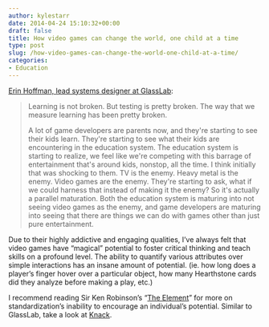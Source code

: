 ```yaml
---
author: kylestarr
date: 2014-04-24 15:10:32+00:00
draft: false
title: How video games can change the world, one child at a time
type: post
slug: /how-video-games-can-change-the-world-one-child-at-a-time/
categories:
- Education
---
```


[Erin Hoffman, lead systems designer at GlassLab](http://www.polygon.com/features/2014/4/24/5636832/glasslab):

> Learning is not broken. But testing is pretty broken. The way that we measure learning has been pretty broken.
>
> A lot of game developers are parents now, and they're starting to see their kids learn. They're starting to see what their kids are encountering in the education system. The education system is starting to realize, we feel like we're competing with this barrage of entertainment that's around kids, nonstop, all the time. I think initially that was shocking to them. TV is the enemy. Heavy metal is the enemy. Video games are the enemy. They're starting to ask, what if we could harness that instead of making it the enemy? So it's actually a parallel maturation. Both the education system is maturing into not seeing video games as the enemy, and game developers are maturing into seeing that there are things we can do with games other than just pure entertainment.

Due to their highly addictive and engaging qualities, I’ve always felt that video games have “magical” potential to foster critical thinking and teach skills on a profound level. The ability to quantify various attributes over simple interactions has an insane amount of potential. (ie. how long does a player’s finger hover over a particular object, how many Hearthstone cards did they analyze before making a play, etc.)

I recommend reading Sir Ken Robinson’s “[The Element](http://www.amazon.com/gp/product/0143116738/ref=as_li_ss_tl?ie=UTF8&camp=1789&creative=390957&creativeASIN=0143116738&linkCode=as2&tag=tpv07-20)” for more on standardization’s inability to encourage an individual’s potential. Similar to GlassLab, take a look at [Knack](http://knack.it/).
